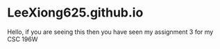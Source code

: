 # LeeXiong625.github.io

Hello, if you are seeing this then you have seen my assignment 3 for my CSC 196W
